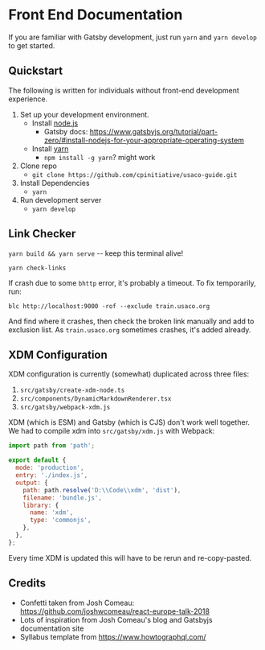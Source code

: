 # Front End Documentation

If you are familiar with Gatsby development, just run `yarn` and `yarn develop`
to get started.

## Quickstart

The following is written for individuals without front-end development
experience.

1. Set up your development environment.
   - Install [node.js](https://nodejs.org/en/)
     - Gatsby docs:
       https://www.gatsbyjs.org/tutorial/part-zero/#install-nodejs-for-your-appropriate-operating-system
   - Install [yarn](https://classic.yarnpkg.com/en/)
     - `npm install -g yarn`? might work
2. Clone repo
   - `git clone https://github.com/cpinitiative/usaco-guide.git`
3. Install Dependencies
   - `yarn`
4. Run development server
   - `yarn develop`

## Link Checker

`yarn build && yarn serve` -- keep this terminal alive!

`yarn check-links`

If crash due to some `bhttp` error, it's probably a timeout. To fix temporarily,
run:

```
blc http://localhost:9000 -rof --exclude train.usaco.org
```

And find where it crashes, then check the broken link manually and add to
exclusion list. As `train.usaco.org` sometimes crashes, it's added already.

## XDM Configuration

XDM configuration is currently (somewhat) duplicated across three files:

1. `src/gatsby/create-xdm-node.ts`
2. `src/components/DynamicMarkdownRenderer.tsx`
3. `src/gatsby/webpack-xdm.js`

XDM (which is ESM) and Gatsby (which is CJS) don't work well together. We had to
compile xdm into `src/gatsby/xdm.js` with Webpack:

```js
import path from 'path';

export default {
  mode: 'production',
  entry: './index.js',
  output: {
    path: path.resolve('D:\\Code\\xdm', 'dist'),
    filename: 'bundle.js',
    library: {
      name: 'xdm',
      type: 'commonjs',
    },
  },
};
```

Every time XDM is updated this will have to be rerun and re-copy-pasted.

## Credits

- Confetti taken from Josh Comeau:
  https://github.com/joshwcomeau/react-europe-talk-2018
- Lots of inspiration from Josh Comeau's blog and Gatsbyjs documentation site
- Syllabus template from https://www.howtographql.com/
